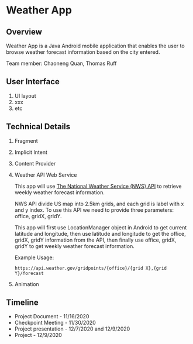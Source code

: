 # Weather App

## Overview
Weather App is a Java Android mobile application that enables the user to browse weather forecast information based on the city entered. 

Team member: Chaoneng Quan, Thomas Ruff

## User Interface
1. UI layout
2. xxx
3. etc

## Technical Details
1. Fragment
2. Implicit Intent
3. Content Provider
4. Weather API Web Service

    This app will use [The National Weather Service (NWS) API](https://www.weather.gov/documentation/services-web-api) to retrieve weekly weather forecast information. 
    
    NWS API divide US map into 2.5km grids, and each grid is label with x and y index. To use this API we need to provide three parameters: office, gridX, gridY.

    This app will first use LocationManager object in Android to get current latitude and longitude, then use latitude and longitude to get the office, gridX, gridY information from the API, then finally use office, gridX, gridY to get weekly weather forecast information.

    Example Usage:
    ```
    https://api.weather.gov/gridpoints/{office}/{grid X},{grid Y}/forecast
    ```
    
5. Animation

## Timeline
- Project Document - 11/16/2020 
- Checkpoint Meeting - 11/30/2020 
- Project presentation - 12/7/2020 and 12/9/2020
- Project - 12/9/2020 